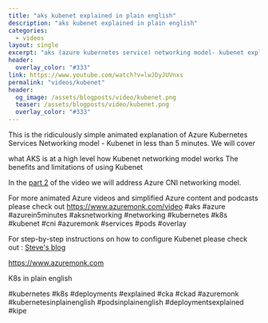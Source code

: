 ```yaml
---
title: "aks kubenet explained in plain english"
description: "aks kubenet explained in plain english"
categories:
  - videos
layout: single
excerpt: "aks (azure kubernetes service) networking model- kubenet explained in plain english"
header:
  overlay_color: "#333"
link: https://www.youtube.com/watch?v=lwJDyJUVnxs
permalink: "videos/kubenet"
header:
  og_image: /assets/blogposts/video/kubenet.png
  teaser: /assets/blogposts/video/kubenet.png
  overlay_color: "#333"
---
```


This is the ridiculously simple animated explanation of Azure Kubernetes Services Networking model - Kubenet in less than 5 minutes. We will cover 

what AKS is at a high level
how Kubenet networking model works
The benefits and limitations of using Kubenet 

In the [part 2](https://www.youtube.com/watch?v=A-eH_fu-pXg) of the video we will address Azure CNI networking model. 


For more animated Azure videos and simplified Azure content and podcasts please check out https://www.azuremonk.com/video #aks #azure #azurein5minutes #aksnetworking #networking #kubernetes #k8s #kubenet #cni #azuremonk #services #pods #overlay 

For step-by-step instructions on how to configure Kubenet please check out : [Steve's blog](https://blog.stevegriffith.nyc/posts/aks-networking-part1)

https://www.azuremonk.com

K8s in plain english 

#kubernetes #k8s #deployments #explained #cka #ckad #azuremonk #kubernetesinplainenglish #podsinplainenglish #deploymentsexplained #kipe